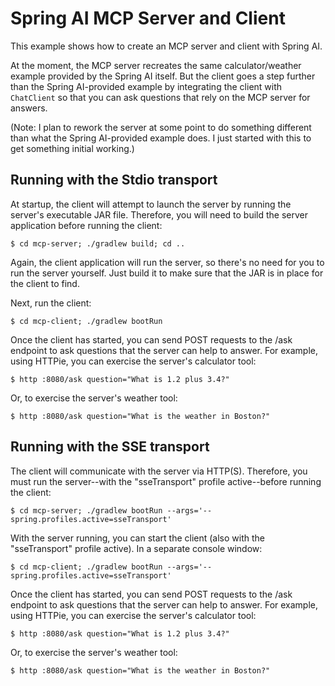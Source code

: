 Spring AI MCP Server and Client
===

This example shows how to create an MCP server and client with Spring AI.

At the moment, the MCP server recreates the same calculator/weather example
provided by the Spring AI itself. But the client goes a step further than
the Spring AI-provided example by integrating the client with `ChatClient`
so that you can ask questions that rely on the MCP server for answers.

(Note: I plan to rework the server at some point to do something different
than what the Spring AI-provided example does. I just started with this to
get something initial working.)

Running with the Stdio transport
---
At startup, the client will attempt to launch the server by running the
server's executable JAR file. Therefore, you will need to build the server
application before running the client:

```
$ cd mcp-server; ./gradlew build; cd ..
```

Again, the client application will run the server, so there's no need for
you to run the server yourself. Just build it to make sure that the JAR is
in place for the client to find.

Next, run the client:

```
$ cd mcp-client; ./gradlew bootRun
```

Once the client has started, you can send POST requests to the /ask endpoint
to ask questions that the server can help to answer. For example, using
HTTPie, you can exercise the server's calculator tool:

```
$ http :8080/ask question="What is 1.2 plus 3.4?"
```

Or, to exercise the server's weather tool:

```
$ http :8080/ask question="What is the weather in Boston?"
```

Running with the SSE transport
---
The client will communicate with the server via HTTP(S). Therefore, you
must run the server--with the "sseTransport" profile active--before running
the client:

```
$ cd mcp-server; ./gradlew bootRun --args='--spring.profiles.active=sseTransport'
```

With the server running, you can start the client (also with the
"sseTransport" profile active). In a separate console window:

```
$ cd mcp-client; ./gradlew bootRun --args='--spring.profiles.active=sseTransport'
```

Once the client has started, you can send POST requests to the /ask endpoint
to ask questions that the server can help to answer. For example, using
HTTPie, you can exercise the server's calculator tool:

```
$ http :8080/ask question="What is 1.2 plus 3.4?"
```

Or, to exercise the server's weather tool:

```
$ http :8080/ask question="What is the weather in Boston?"
```
